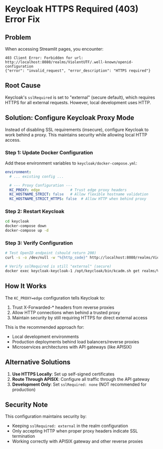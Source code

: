 # Keycloak HTTPS Required (403) Error Fix

## Problem
When accessing Streamlit pages, you encounter:
```
403 Client Error: Forbidden for url: http://localhost:8080/realms/ViolentUTF/.well-known/openid-configuration
{"error": "invalid_request", "error_description": "HTTPS required"}
```

## Root Cause
Keycloak's `sslRequired` is set to "external" (secure default), which requires HTTPS for all external requests. However, local development uses HTTP.

## Solution: Configure Keycloak Proxy Mode

Instead of disabling SSL requirements (insecure), configure Keycloak to work behind a proxy. This maintains security while allowing local HTTP access.

### Step 1: Update Docker Configuration

Add these environment variables to `keycloak/docker-compose.yml`:

```yaml
environment:
  # ... existing config ...

  # --- Proxy Configuration ---
  KC_PROXY: edge              # Trust edge proxy headers
  KC_HOSTNAME_STRICT: false   # Allow flexible hostname validation
  KC_HOSTNAME_STRICT_HTTPS: false  # Allow HTTP when behind proxy
```

### Step 2: Restart Keycloak

```bash
cd keycloak
docker-compose down
docker-compose up -d
```

### Step 3: Verify Configuration

```bash
# Test OpenID endpoint (should return 200)
curl -s -o /dev/null -w "%{http_code}" http://localhost:8080/realms/ViolentUTF/.well-known/openid-configuration

# Verify sslRequired is still "external" (secure)
docker exec keycloak-keycloak-1 /opt/keycloak/bin/kcadm.sh get realms/ViolentUTF -F sslRequired
```

## How It Works

The `KC_PROXY=edge` configuration tells Keycloak to:
1. Trust X-Forwarded-* headers from reverse proxies
2. Allow HTTP connections when behind a trusted proxy
3. Maintain security by still requiring HTTPS for direct external access

This is the recommended approach for:
- Local development environments
- Production deployments behind load balancers/reverse proxies
- Microservices architectures with API gateways (like APISIX)

## Alternative Solutions

1. **Use HTTPS Locally**: Set up self-signed certificates
2. **Route Through APISIX**: Configure all traffic through the API gateway
3. **Development Only**: Set `sslRequired: none` (NOT recommended for production)

## Security Note

This configuration maintains security by:
- Keeping `sslRequired: external` in the realm configuration
- Only accepting HTTP when proper proxy headers indicate SSL termination
- Working correctly with APISIX gateway and other reverse proxies
